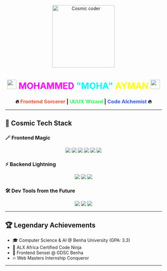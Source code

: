 <!-- 🚀 Moha's Intergalactic Developer Profile 🚀 -->
<div align="center">

  <img src="https://media1.giphy.com/media/v1.Y2lkPTc5MGI3NjExa2Y4cWF5Zjd5YWdoa2JpcmE4ZmhsaTBkeGp4ZDRuc2l3NjFsZDVpcyZlcD12MV9pbnRlcm5hbF9naWZfYnlfaWQmY3Q9Zw/xT9IgtEzprjoKE5gru/giphy.gif" width="200" alt="Cosmic coder"/>

  <h1>
    <img src="https://giphy.com/gifs/ferdinandmovie-animation-xT9IgtEzprjoKE5gru" width="30px">
    <span style="color: #FF00FF;">MOHAMMED</span> 
    <span style="color: #00FFFF;">"MOHA"</span> 
    <span style="color: #FFFF00;">AYMAN</span>
    <img src="https://media.giphy.com/media/hvRJCLFzcasrR4ia7z/giphy.gif" width="30px">
  </h1>

  <h3>
    🔥 <span style="color: #FF5733;">Frontend Sorcerer</span> |
    <span style="color: #33FF57;">UI/UX Wizard</span> |
    <span style="color: #3357FF;">Code Alchemist</span> 🔥
  </h3>

</div>

---

## 🌟 Cosmic Tech Stack

### 🪄 Frontend Magic
<div align="center">
  <img src="https://img.shields.io/badge/React-%2320232a.svg?style=for-the-badge&logo=react&logoColor=%2361DAFB">
  <img src="https://img.shields.io/badge/typescript-%23007ACC.svg?style=for-the-badge&logo=typescript&logoColor=white">
  <img src="https://img.shields.io/badge/javascript-%23323330.svg?style=for-the-badge&logo=javascript&logoColor=%23F7DF1E">
  <img src="https://img.shields.io/badge/tailwindcss-%2338B2AC.svg?style=for-the-badge&logo=tailwind-css&logoColor=white">
  <img src="https://img.shields.io/badge/html5-%23E34F26.svg?style=for-the-badge&logo=html5&logoColor=white">
  <img src="https://img.shields.io/badge/css3-%231572B6.svg?style=for-the-badge&logo=css3&logoColor=white">
</div>

### ⚡ Backend Lightning
<div align="center">
  <img src="https://img.shields.io/badge/python-3670A0?style=for-the-badge&logo=python&logoColor=ffdd54">
  <img src="https://img.shields.io/badge/php-%23777BB4.svg?style=for-the-badge&logo=php&logoColor=white">
  <img src="https://img.shields.io/badge/c++-%2300599C.svg?style=for-the-badge&logo=c%2B%2B&logoColor=white">
</div>

### 🛠️ Dev Tools from the Future
<div align="center">
  <img src="https://img.shields.io/badge/Visual%20Studio%20Code-0078d7.svg?style=for-the-badge&logo=visual-studio-code&logoColor=white">
  <img src="https://img.shields.io/badge/git-%23F05033.svg?style=for-the-badge&logo=git&logoColor=white">
  <img src="https://img.shields.io/badge/figma-%23F24E1E.svg?style=for-the-badge&logo=figma&logoColor=white">
</div>

---

## 🏆 Legendary Achievements

- 🎓 Computer Science & AI @ Benha University (GPA: 3.3)  
- 🥷 ALX Africa Certified Code Ninja  
- 🎯 Frontend Sensei @ GDSC Benha  
- 🔥 Web Masters Internship Conqueror  

---

